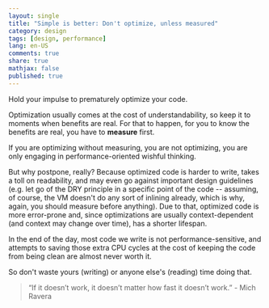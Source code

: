 ```yaml
---
layout: single
title: "Simple is better: Don't optimize, unless measured"
category: design
tags: [design, performance]
lang: en-US
comments: true
share: true
mathjax: false
published: true
---
```


Hold your impulse to prematurely optimize your code.

Optimization usually comes at the cost of understandability, so keep it to moments when benefits are real. For that to happen, for you to know the benefits are real, you have to **measure** first.

If you are optimizing without measuring, you are not optimizing, you are only engaging in performance-oriented wishful thinking.

But why postpone, really? Because optimized code is harder to write, takes a toll on readability, and may even go against important design guidelines (e.g. let go of the DRY principle in a specific point of the code -- assuming, of course, the VM doesn't do any sort of inlining already, which is why, again, you should measure before anything). Due to that, optimized code is more error-prone and, since optimizations are usually context-dependent (and context may change over time), has a shorter lifespan.

In the end of the day, most code we write is not performance-sensitive, and attempts to saving those extra CPU cycles at the cost of keeping the code from being clean are almost never worth it.

So don't waste yours (writing) or anyone else's (reading) time doing that.

> “If it doesn’t work, it doesn’t matter how fast it doesn’t work.” - Mich Ravera
